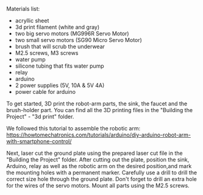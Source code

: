 Materials list:
- acryllic sheet
- 3d print filament (white and gray)
- two big servo motors (MG996R Servo Motor)
- two small servo motors (SG90 Micro Servo Motor)
- brush that will scrub the underwear
- M2.5 screws, M3 screws
- water pump
- silicone tubing that fits water pump
- relay
- arduino
- 2 power supplies (5V, 10A & 5V 4A)
- power cable for arduino


To get started, 3D print the robot-arm parts, the sink, the faucet and the brush-holder part. You can find all the 3D printing files in the "Building the Project" - "3d print" folder. 

We followed this tutorial to assemble the robotic arm: https://howtomechatronics.com/tutorials/arduino/diy-arduino-robot-arm-with-smartphone-control/

Next, laser cut the ground plate using the prepared laser cut file in the "Building the Project" folder. 
After cutting out the plate, position the sink, Arduino, relay as well as the robotic arm on the desired position,and mark the mounting holes with a permanent marker. 
Carefully use a drill to drill the correct size hole through the ground plate. Don't forget to drill an extra hole for the wires of the servo motors. 
Mount all parts using the M2.5 screws. 
